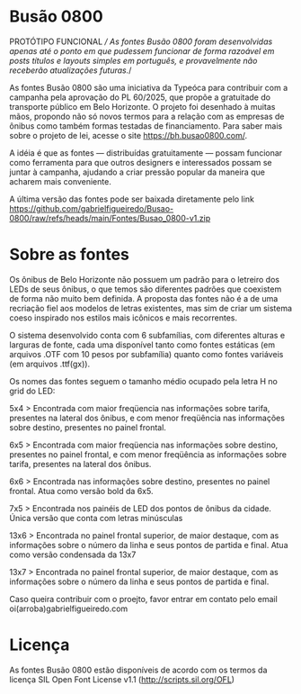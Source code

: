 # Busão 0800
PROTÓTIPO FUNCIONAL
*/ As fontes Busão 0800 foram desenvolvidas apenas até o ponto em que pudessem funcionar de forma razoável em posts títulos e layouts simples em português, e provavelmente não receberão atualizações futuras.*/

As fontes Busão 0800 são uma iniciativa da Typeóca para contribuir com a campanha pela aprovação do PL 60/2025, que propõe a gratuitade do transporte público em Belo Horizonte. O projeto foi desenhado à muitas mãos, propondo não só novos termos para a relação com as empresas de ônibus como também formas testadas de financiamento. Para saber mais sobre o projeto de lei, acesse o site https://bh.busao0800.com/.

A idéia é que as fontes — distribuídas gratuitamente — possam funcionar como ferramenta para que outros designers e interessados possam se juntar à campanha, ajudando a criar pressão popular da maneira que acharem mais conveniente. 

A última versão das fontes pode ser baixada diretamente pelo link https://github.com/gabrielfigueiredo/Busao-0800/raw/refs/heads/main/Fontes/Busao_0800-v1.zip

# Sobre as fontes 

Os ônibus de Belo Horizonte não possuem um padrão para o letreiro dos LEDs de seus ônibus, o que temos são diferentes padrões que coexistem de forma não muito bem definida. A proposta das fontes não é a de uma recriação fiel aos modelos de letras existentes, mas sim de criar um sistema coeso inspirado nos estilos mais icônicos e mais recorrentes.

O sistema desenvolvido conta com 6 subfamílias, com diferentes alturas e larguras de fonte, cada uma disponível tanto como fontes estáticas (em arquivos .OTF com 10 pesos por subfamília) quanto como fontes variáveis (em arquivos .ttf(gx)).

Os nomes das fontes seguem o tamanho médio ocupado pela letra H no grid do LED:

5x4 > Encontrada com maior freqüencia nas informações sobre tarifa, presentes na lateral dos ônibus, e com menor freqüência nas informações sobre destino, presentes no painel frontal.

6x5 > Encontrada com maior freqüencia nas informações sobre destino, presentes no painel frontal, e com menor freqüência as informações sobre tarifa, presentes na lateral dos ônibus.

6x6 > Encontrada nas informações sobre destino, presentes no painel frontal. Atua como versão bold da 6x5.

7x5 > Encontrada nos painéis de LED dos pontos de ônibus da cidade. Única versão que conta com letras minúsculas

13x6 > Encontrada no painel frontal superior, de maior destaque, com as informações sobre o número da linha e seus pontos de partida e final. Atua como versão condensada da 13x7

13x7 > Encontrada no painel frontal superior, de maior destaque, com as informações sobre o número da linha e seus pontos de partida e final.

Caso queira contribuir com o proejto, favor entrar em contato pelo email oi(arroba)gabrielfigueiredo.com

# Licença
As fontes Busão 0800 estão disponíveis de acordo com os termos da licença SIL Open Font License v1.1 (http://scripts.sil.org/OFL)

